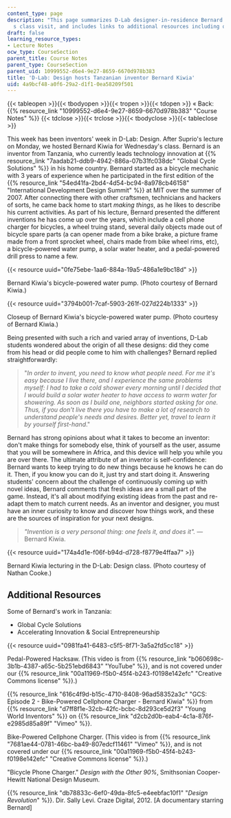 ```yaml
---
content_type: page
description: "This page summarizes D-Lab designer-in-residence Bernard Kiwia\u2019\
  s class visit, and includes links to additional resources including online videos."
draft: false
learning_resource_types:
- Lecture Notes
ocw_type: CourseSection
parent_title: Course Notes
parent_type: CourseSection
parent_uid: 10999552-d6e4-9e27-8659-6670d978b383
title: 'D-Lab: Design hosts Tanzanian inventor Bernard Kiwia'
uid: 4a9bcf48-a0f6-29a2-d1f1-0ea58209f501
---
```

{{< tableopen >}}{{< tbodyopen >}}{{< tropen >}}{{< tdopen >}}
« Back: {{% resource_link "10999552-d6e4-9e27-8659-6670d978b383" "Course Notes" %}}
{{< tdclose >}}{{< trclose >}}{{< tbodyclose >}}{{< tableclose >}}

This week has been inventors' week in D-Lab: Design. After Suprio's lecture on Monday, we hosted Bernard Kiwia for Wednesday's class. Bernard is an inventor from Tanzania, who currently leads technology innovation at {{% resource_link "7aadab21-ddb9-4942-886a-07b31fc038dc" "Global Cycle Solutions" %}} in his home country. Bernard started as a bicycle mechanic with 3 years of experience when he participated in the first edition of the {{% resource_link "54ed41fa-2bd4-4d54-bc94-8a978cb46158" "International Development Design Summit" %}} at MIT over the summer of 2007. After connecting there with other craftsmen, technicians and hackers of sorts, he came back home to start *making things*, as he likes to describe his current activities. As part of his lecture, Bernard presented the different inventions he has come up over the years, which include a cell phone charger for bicycles, a wheel truing stand, several daily objects made out of bicycle spare parts (a can opener made from a bike brake, a picture frame made from a front sprocket wheel, chairs made from bike wheel rims, etc), a bicycle-powered water pump, a solar water heater, and a pedal-powered drill press to name a few.

{{< resource uuid="0fe75ebe-1aa6-884a-19a5-486a1e9bc18d" >}}

Bernard Kiwia's bicycle-powered water pump. (Photo courtesy of Bernard Kiwia.)

{{< resource uuid="3794b001-7caf-5903-261f-027d224b1333" >}}

Closeup of Bernard Kiwia's bicycle-powered water pump. (Photo courtesy of Bernard Kiwia.)

Being presented with such a rich and varied array of inventions, D-Lab students wondered about the origin of all these designs: did they come from his head or did people come to him with challenges? Bernard replied straightforwardly:

> "*In order to invent, you need to know what people need. For me it's easy because I live there, and I experience the same problems myself: I had to take a cold shower every morning until I decided that I would build a solar water heater to have access to warm water for showering. As soon as I build one, neighbors started asking for one. Thus, if you don't live there you have to make a lot of research to understand people's needs and desires. Better yet, travel to learn it by yourself first-hand*."

Bernard has strong opinions about what it takes to become an inventor: don't make things for somebody else, think of yourself as the user, assume that you will be somewhere in Africa, and this device will help you while you are over there. The ultimate attribute of an inventor is self-confidence: Bernard wants to keep trying to do new things because he knows he can do it. Then, if you know you can do it, just try and start doing it. Answering students' concern about the challenge of continuously coming up with novel ideas, Bernard comments that fresh ideas are a small part of the game. Instead, it's all about modifying existing ideas from the past and re-adapt them to match current needs. As an inventor and designer, you must have an inner curiosity to know and discover how things work, and these are the sources of inspiration for your next designs.

> *"Invention is a very personal thing: one feels it, and does it".* — Bernard Kiwia.

{{< resource uuid="174a4d1e-f06f-b94d-d728-f8779e4ffaa7" >}}

Bernard Kiwia lecturing in the D-Lab: Design class. (Photo courtesy of Nathan Cooke.)

## Additional Resources

Some of Bernard's work in Tanzania:

- Global Cycle Solutions
- Accelerating Innovation & Social Entrepreneurship

{{< resource uuid="0981fa41-6483-c5f5-8f71-3a5a2fd5cc18" >}}

Pedal-Powered Hacksaw. (This video is from {{% resource_link "b060698c-3b1b-4387-a65c-5b251ebd6843" "YouTube" %}}, and is not covered under our {{% resource_link "00a11969-f5b0-45f4-b243-f0198e142efc" "Creative Commons license" %}}.)

{{% resource_link "616c4f9d-b15c-4710-8408-96ad58352a3c" "GCS: Episode 2 - Bike-Powered Cellphone Charger - Bernard Kiwia" %}} from {{% resource_link "d7ff8f1e-32cb-42fc-bcbc-8d293ce5d2f3" "Young World Inventors" %}} on {{% resource_link "d2cb2d0b-eab4-4c1a-876f-e2985d85a89f" "Vimeo" %}}.

Bike-Powered Cellphone Charger. (This video is from {{% resource_link "7681ae44-0781-46bc-ba49-807edcf11461" "Vimeo" %}}, and is not covered under our {{% resource_link "00a11969-f5b0-45f4-b243-f0198e142efc" "Creative Commons license" %}}.)

"Bicycle Phone Charger." *Design with the Other 90%*, Smithsonian Cooper-Hewitt National Design Museum.

{{% resource_link "db78833c-6ef0-49da-8fc5-e4eebfac10f1" "*Design Revolution*" %}}. Dir. Sally Levi. Craze Digital, 2012. \[A documentary starring Bernard\]